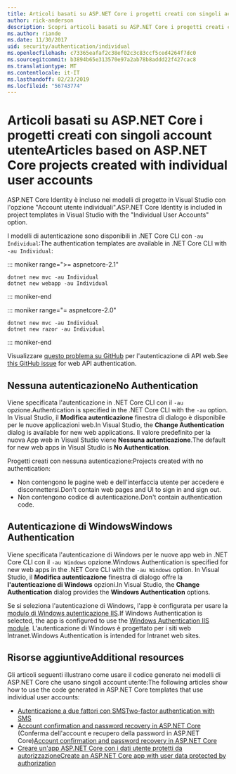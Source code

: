 ```yaml
---
title: Articoli basati su ASP.NET Core i progetti creati con singoli account utente
author: rick-anderson
description: Scopri articoli basati su ASP.NET Core i progetti creati con singoli account utente.
ms.author: riande
ms.date: 11/30/2017
uid: security/authentication/individual
ms.openlocfilehash: c73365eafaf2c38ef02c3c83ccf5ced4264f7dc0
ms.sourcegitcommit: b3894b65e313570e97a2ab78b8addd22f427cac8
ms.translationtype: MT
ms.contentlocale: it-IT
ms.lasthandoff: 02/23/2019
ms.locfileid: "56743774"
---
```

# <a name="articles-based-on-aspnet-core-projects-created-with-individual-user-accounts"></a><span data-ttu-id="3f0b5-103">Articoli basati su ASP.NET Core i progetti creati con singoli account utente</span><span class="sxs-lookup"><span data-stu-id="3f0b5-103">Articles based on ASP.NET Core projects created with individual user accounts</span></span>

<span data-ttu-id="3f0b5-104">ASP.NET Core Identity è incluso nei modelli di progetto in Visual Studio con l'opzione "Account utente individuali".</span><span class="sxs-lookup"><span data-stu-id="3f0b5-104">ASP.NET Core Identity is included in project templates in Visual Studio with the "Individual User Accounts" option.</span></span>

<span data-ttu-id="3f0b5-105">I modelli di autenticazione sono disponibili in .NET Core CLI con `-au Individual`:</span><span class="sxs-lookup"><span data-stu-id="3f0b5-105">The authentication templates are available in .NET Core CLI with `-au Individual`:</span></span>

::: moniker range=">= aspnetcore-2.1"

```console
dotnet new mvc -au Individual
dotnet new webapp -au Individual
```

::: moniker-end

::: moniker range="= aspnetcore-2.0"

```console
dotnet new mvc -au Individual
dotnet new razor -au Individual
```

::: moniker-end

<span data-ttu-id="3f0b5-106">Visualizzare [questo problema su GitHub](https://github.com/aspnet/AspNetCore/issues/5833) per l'autenticazione di API web.</span><span class="sxs-lookup"><span data-stu-id="3f0b5-106">See [this GitHub issue](https://github.com/aspnet/AspNetCore/issues/5833) for web API authentication.</span></span>

<a name="no"></a>
## <a name="no-authentication"></a><span data-ttu-id="3f0b5-107">Nessuna autenticazione</span><span class="sxs-lookup"><span data-stu-id="3f0b5-107">No Authentication</span></span>

<span data-ttu-id="3f0b5-108">Viene specificata l'autenticazione in .NET Core CLI con il `-au` opzione.</span><span class="sxs-lookup"><span data-stu-id="3f0b5-108">Authentication is specified in the .NET Core CLI with the `-au` option.</span></span> <span data-ttu-id="3f0b5-109">In Visual Studio, il **Modifica autenticazione** finestra di dialogo è disponibile per le nuove applicazioni web.</span><span class="sxs-lookup"><span data-stu-id="3f0b5-109">In Visual Studio, the **Change Authentication** dialog is available for new web applications.</span></span> <span data-ttu-id="3f0b5-110">Il valore predefinito per la nuova App web in Visual Studio viene **Nessuna autenticazione**.</span><span class="sxs-lookup"><span data-stu-id="3f0b5-110">The default for new web apps in Visual Studio is **No Authentication**.</span></span>

<span data-ttu-id="3f0b5-111">Progetti creati con nessuna autenticazione:</span><span class="sxs-lookup"><span data-stu-id="3f0b5-111">Projects created with no authentication:</span></span>

* <span data-ttu-id="3f0b5-112">Non contengono le pagine web e dell'interfaccia utente per accedere e disconnettersi.</span><span class="sxs-lookup"><span data-stu-id="3f0b5-112">Don't contain web pages and UI to sign in and sign out.</span></span>
* <span data-ttu-id="3f0b5-113">Non contengono codice di autenticazione.</span><span class="sxs-lookup"><span data-stu-id="3f0b5-113">Don't contain authentication code.</span></span>

<a name="win"></a>
## <a name="windows-authentication"></a><span data-ttu-id="3f0b5-114">Autenticazione di Windows</span><span class="sxs-lookup"><span data-stu-id="3f0b5-114">Windows Authentication</span></span>

<span data-ttu-id="3f0b5-115">Viene specificata l'autenticazione di Windows per le nuove app web in .NET Core CLI con il `-au Windows` opzione.</span><span class="sxs-lookup"><span data-stu-id="3f0b5-115">Windows Authentication is specified for new web apps in the .NET Core CLI with the `-au Windows` option.</span></span> <span data-ttu-id="3f0b5-116">In Visual Studio, il **Modifica autenticazione** finestra di dialogo offre la **l'autenticazione di Windows** opzioni.</span><span class="sxs-lookup"><span data-stu-id="3f0b5-116">In Visual Studio, the **Change Authentication** dialog provides the **Windows Authentication** options.</span></span>

<span data-ttu-id="3f0b5-117">Se si seleziona l'autenticazione di Windows, l'app è configurata per usare la [modulo di Windows autenticazione IIS](xref:host-and-deploy/iis/modules).</span><span class="sxs-lookup"><span data-stu-id="3f0b5-117">If Windows Authentication is selected, the app is configured to use the [Windows Authentication IIS module](xref:host-and-deploy/iis/modules).</span></span> <span data-ttu-id="3f0b5-118">L'autenticazione di Windows è progettato per i siti web Intranet.</span><span class="sxs-lookup"><span data-stu-id="3f0b5-118">Windows Authentication is intended for Intranet web sites.</span></span>

## <a name="additional-resources"></a><span data-ttu-id="3f0b5-119">Risorse aggiuntive</span><span class="sxs-lookup"><span data-stu-id="3f0b5-119">Additional resources</span></span>

<span data-ttu-id="3f0b5-120">Gli articoli seguenti illustrano come usare il codice generato nei modelli di ASP.NET Core che usano singoli account utente:</span><span class="sxs-lookup"><span data-stu-id="3f0b5-120">The following articles show how to use the code generated in ASP.NET Core templates that use individual user accounts:</span></span>

* [<span data-ttu-id="3f0b5-121">Autenticazione a due fattori con SMS</span><span class="sxs-lookup"><span data-stu-id="3f0b5-121">Two-factor authentication with SMS</span></span>](xref:security/authentication/2fa)
* <span data-ttu-id="3f0b5-122">[Account confirmation and password recovery in ASP.NET Core](xref:security/authentication/accconfirm) (Conferma dell'account e recupero della password in ASP.NET Core)</span><span class="sxs-lookup"><span data-stu-id="3f0b5-122">[Account confirmation and password recovery in ASP.NET Core](xref:security/authentication/accconfirm)</span></span>
* [<span data-ttu-id="3f0b5-123">Creare un'app ASP.NET Core con i dati utente protetti da autorizzazione</span><span class="sxs-lookup"><span data-stu-id="3f0b5-123">Create an ASP.NET Core app with user data protected by authorization</span></span>](xref:security/authorization/secure-data)
